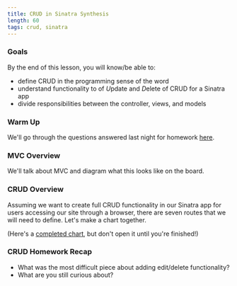 ```yaml
---
title: CRUD in Sinatra Synthesis
length: 60
tags: crud, sinatra
---
```


### Goals

By the end of this lesson, you will know/be able to:

* define CRUD in the programming sense of the word
* understand functionality to of *U*pdate and *D*elete of CRUD for a Sinatra app
* divide responsibilities between the controller, views, and models

### Warm Up

We'll go through the questions answered last night for homework [here](https://gist.github.com/case-eee/1f066fa3be100f8f18f4d31f521a3da4).

### MVC Overview

We'll talk about MVC and diagram what this looks like on the board.

### CRUD Overview

Assuming we want to create full CRUD functionality in our Sinatra app for users accessing our site through a browser, there are seven routes that we will need to define. Let's make a chart together.

(Here's a [completed chart](https://www.dropbox.com/s/qfh9zmca7i7r3u4/CRUD%20%26%20Sinatra.jpg?dl=0), but don't open it until you're finished!)

### CRUD Homework Recap

* What was the most difficult piece about adding edit/delete functionality?
* What are you still curious about?
